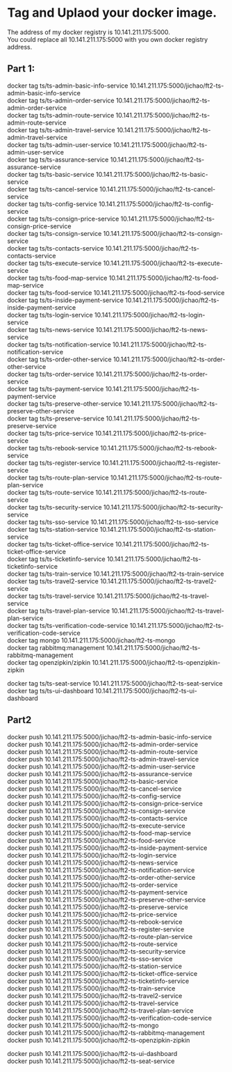# Tag and Uplaod your docker image.
The address of my docker registry is 10.141.211.175:5000.    
You could replace all 10.141.211.175:5000 with you own docker registry address.    

## Part 1:
docker tag ts/ts-admin-basic-info-service 10.141.211.175:5000/jichao/ft2-ts-admin-basic-info-service    
docker tag ts/ts-admin-order-service 10.141.211.175:5000/jichao/ft2-ts-admin-order-service    
docker tag ts/ts-admin-route-service 10.141.211.175:5000/jichao/ft2-ts-admin-route-service    
docker tag ts/ts-admin-travel-service 10.141.211.175:5000/jichao/ft2-ts-admin-travel-service    
docker tag ts/ts-admin-user-service 10.141.211.175:5000/jichao/ft2-ts-admin-user-service    
docker tag ts/ts-assurance-service 10.141.211.175:5000/jichao/ft2-ts-assurance-service    
docker tag ts/ts-basic-service 10.141.211.175:5000/jichao/ft2-ts-basic-service    
docker tag ts/ts-cancel-service 10.141.211.175:5000/jichao/ft2-ts-cancel-service    
docker tag ts/ts-config-service 10.141.211.175:5000/jichao/ft2-ts-config-service    
docker tag ts/ts-consign-price-service 10.141.211.175:5000/jichao/ft2-ts-consign-price-service    
docker tag ts/ts-consign-service 10.141.211.175:5000/jichao/ft2-ts-consign-service    
docker tag ts/ts-contacts-service 10.141.211.175:5000/jichao/ft2-ts-contacts-service    
docker tag ts/ts-execute-service 10.141.211.175:5000/jichao/ft2-ts-execute-service    
docker tag ts/ts-food-map-service 10.141.211.175:5000/jichao/ft2-ts-food-map-service    
docker tag ts/ts-food-service 10.141.211.175:5000/jichao/ft2-ts-food-service    
docker tag ts/ts-inside-payment-service 10.141.211.175:5000/jichao/ft2-ts-inside-payment-service    
docker tag ts/ts-login-service 10.141.211.175:5000/jichao/ft2-ts-login-service    
docker tag ts/ts-news-service 10.141.211.175:5000/jichao/ft2-ts-news-service    
docker tag ts/ts-notification-service 10.141.211.175:5000/jichao/ft2-ts-notification-service    
docker tag ts/ts-order-other-service 10.141.211.175:5000/jichao/ft2-ts-order-other-service    
docker tag ts/ts-order-service 10.141.211.175:5000/jichao/ft2-ts-order-service    
docker tag ts/ts-payment-service 10.141.211.175:5000/jichao/ft2-ts-payment-service    
docker tag ts/ts-preserve-other-service 10.141.211.175:5000/jichao/ft2-ts-preserve-other-service    
docker tag ts/ts-preserve-service 10.141.211.175:5000/jichao/ft2-ts-preserve-service    
docker tag ts/ts-price-service 10.141.211.175:5000/jichao/ft2-ts-price-service    
docker tag ts/ts-rebook-service 10.141.211.175:5000/jichao/ft2-ts-rebook-service    
docker tag ts/ts-register-service 10.141.211.175:5000/jichao/ft2-ts-register-service    
docker tag ts/ts-route-plan-service 10.141.211.175:5000/jichao/ft2-ts-route-plan-service    
docker tag ts/ts-route-service 10.141.211.175:5000/jichao/ft2-ts-route-service    
docker tag ts/ts-security-service 10.141.211.175:5000/jichao/ft2-ts-security-service    
docker tag ts/ts-sso-service 10.141.211.175:5000/jichao/ft2-ts-sso-service    
docker tag ts/ts-station-service 10.141.211.175:5000/jichao/ft2-ts-station-service    
docker tag ts/ts-ticket-office-service 10.141.211.175:5000/jichao/ft2-ts-ticket-office-service    
docker tag ts/ts-ticketinfo-service 10.141.211.175:5000/jichao/ft2-ts-ticketinfo-service    
docker tag ts/ts-train-service 10.141.211.175:5000/jichao/ft2-ts-train-service    
docker tag ts/ts-travel2-service 10.141.211.175:5000/jichao/ft2-ts-travel2-service    
docker tag ts/ts-travel-service 10.141.211.175:5000/jichao/ft2-ts-travel-service    
docker tag ts/ts-travel-plan-service 10.141.211.175:5000/jichao/ft2-ts-travel-plan-service    
docker tag ts/ts-verification-code-service 10.141.211.175:5000/jichao/ft2-ts-verification-code-service    
docker tag mongo 10.141.211.175:5000/jichao/ft2-ts-mongo    
docker tag rabbitmq:management 10.141.211.175:5000/jichao/ft2-ts-rabbitmq-management      
docker tag openzipkin/zipkin 10.141.211.175:5000/jichao/ft2-ts-openzipkin-zipkin    

docker tag ts/ts-seat-service 10.141.211.175:5000/jichao/ft2-ts-seat-service    
docker tag ts/ts-ui-dashboard 10.141.211.175:5000/jichao/ft2-ts-ui-dashboard    

## Part2
docker push 10.141.211.175:5000/jichao/ft2-ts-admin-basic-info-service    
docker push 10.141.211.175:5000/jichao/ft2-ts-admin-order-service    
docker push 10.141.211.175:5000/jichao/ft2-ts-admin-route-service    
docker push 10.141.211.175:5000/jichao/ft2-ts-admin-travel-service    
docker push 10.141.211.175:5000/jichao/ft2-ts-admin-user-service    
docker push 10.141.211.175:5000/jichao/ft2-ts-assurance-service    
docker push 10.141.211.175:5000/jichao/ft2-ts-basic-service    
docker push 10.141.211.175:5000/jichao/ft2-ts-cancel-service    
docker push 10.141.211.175:5000/jichao/ft2-ts-config-service    
docker push 10.141.211.175:5000/jichao/ft2-ts-consign-price-service    
docker push 10.141.211.175:5000/jichao/ft2-ts-consign-service    
docker push 10.141.211.175:5000/jichao/ft2-ts-contacts-service    
docker push 10.141.211.175:5000/jichao/ft2-ts-execute-service    
docker push 10.141.211.175:5000/jichao/ft2-ts-food-map-service    
docker push 10.141.211.175:5000/jichao/ft2-ts-food-service    
docker push 10.141.211.175:5000/jichao/ft2-ts-inside-payment-service    
docker push 10.141.211.175:5000/jichao/ft2-ts-login-service    
docker push 10.141.211.175:5000/jichao/ft2-ts-news-service    
docker push 10.141.211.175:5000/jichao/ft2-ts-notification-service    
docker push 10.141.211.175:5000/jichao/ft2-ts-order-other-service    
docker push 10.141.211.175:5000/jichao/ft2-ts-order-service    
docker push 10.141.211.175:5000/jichao/ft2-ts-payment-service    
docker push 10.141.211.175:5000/jichao/ft2-ts-preserve-other-service    
docker push 10.141.211.175:5000/jichao/ft2-ts-preserve-service    
docker push 10.141.211.175:5000/jichao/ft2-ts-price-service    
docker push 10.141.211.175:5000/jichao/ft2-ts-rebook-service    
docker push 10.141.211.175:5000/jichao/ft2-ts-register-service    
docker push 10.141.211.175:5000/jichao/ft2-ts-route-plan-service    
docker push 10.141.211.175:5000/jichao/ft2-ts-route-service    
docker push 10.141.211.175:5000/jichao/ft2-ts-security-service    
docker push 10.141.211.175:5000/jichao/ft2-ts-sso-service    
docker push 10.141.211.175:5000/jichao/ft2-ts-station-service    
docker push 10.141.211.175:5000/jichao/ft2-ts-ticket-office-service    
docker push 10.141.211.175:5000/jichao/ft2-ts-ticketinfo-service    
docker push 10.141.211.175:5000/jichao/ft2-ts-train-service    
docker push 10.141.211.175:5000/jichao/ft2-ts-travel2-service    
docker push 10.141.211.175:5000/jichao/ft2-ts-travel-service     
docker push 10.141.211.175:5000/jichao/ft2-ts-travel-plan-service    
docker push 10.141.211.175:5000/jichao/ft2-ts-verification-code-service    
docker push 10.141.211.175:5000/jichao/ft2-ts-mongo       
docker push 10.141.211.175:5000/jichao/ft2-ts-rabbitmq-management       
docker push 10.141.211.175:5000/jichao/ft2-ts-openzipkin-zipkin   

docker push 10.141.211.175:5000/jichao/ft2-ts-ui-dashboard    
docker push 10.141.211.175:5000/jichao/ft2-ts-seat-service    
 